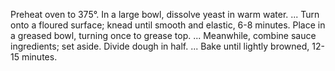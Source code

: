Preheat oven to 375°. In a large bowl, dissolve yeast in warm water. ...
Turn onto a floured surface; knead until smooth and elastic, 6-8 minutes. Place in a greased bowl, turning once to grease top. ...
Meanwhile, combine sauce ingredients; set aside. Divide dough in half. ...
Bake until lightly browned, 12-15 minutes.
